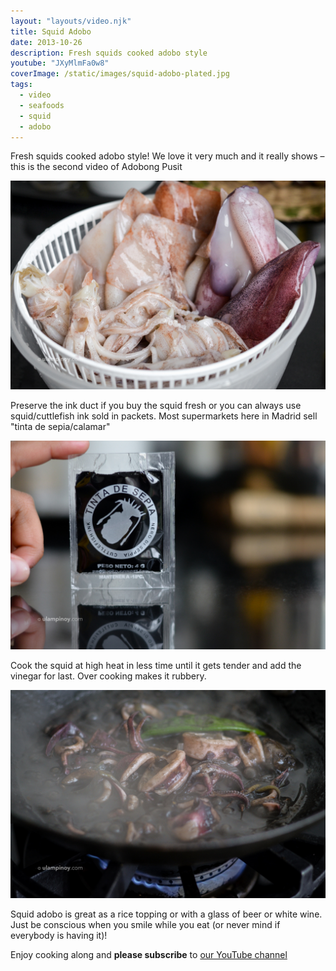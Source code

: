 ```yaml
---
layout: "layouts/video.njk"
title: Squid Adobo
date: 2013-10-26
description: Fresh squids cooked adobo style
youtube: "JXyMlmFa0w8"
coverImage: /static/images/squid-adobo-plated.jpg
tags:
  - video
  - seafoods
  - squid
  - adobo
---
```


Fresh squids cooked adobo style! We love it very much and it really shows – this is the second video of Adobong Pusit

![Wash and drain the squids thoroughly](/static/images/fresh-squids.jpg)

Preserve the ink duct if you buy the squid fresh or you can always use squid/cuttlefish ink sold in packets. Most supermarkets here in Madrid sell "tinta de sepia/calamar"

![Cuttlefish ink packet](/static/images/tinta-sepia-packet.jpg)

Cook the squid at high heat in less time until it gets tender and add the vinegar for last. Over cooking makes it rubbery.

![Cooking squid adobo](/static/images/squid-adobo-simmering.jpg)

Squid adobo is great as a rice topping or with a glass of beer or white wine. Just be conscious when you smile while you eat (or never mind if everybody is having it)!

Enjoy cooking along and **please subscribe** to [our YouTube channel](https://www.youtube.com/user/ulampinoy)


